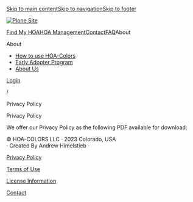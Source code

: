 [Skip to main content](#view)[Skip to navigation](#navigation)[Skip to footer](#footer)

[![Plone Site](/static/media/Logo.c60f4ec6.svg "Plone Site")](https://hoa-colors.com/ "Site")

[Find My HOA](https://hoa-colors.com/find)[HOA Management](https://hoa-colors.com/subscriptions)[Contact](https://hoa-colors.com/contact)[FAQ](https://hoa-colors.com/faq)About

About

* [How to use HOA-Colors](https://hoa-colors.com/about/how-to)
* [Early Adopter Program](https://hoa-colors.com/about/early-adopter-program)
* [About Us](https://hoa-colors.com/about/about-us)

[Login](https://hoa-colors.com/login)

[](https://hoa-colors.com/ "Home")

/

Privacy Policy

Privacy Policy

We offer our Privacy Policy as the following PDF available for download:

© HOA-COLORS LLC · 2023 Colorado, USA  
· Created By Andrew Himelstieb ·

[Privacy Policy](https://hoa-colors.com/privacy_policy)

[Terms of Use](https://hoa-colors.com/terms)

[License Information](https://hoa-colors.com/license)

[Contact](https://hoa-colors.com/contact)